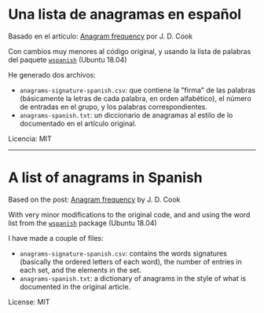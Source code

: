 # Una lista de anagramas en español 

Basado en el artículo: [Anagram frequency](https://www.johndcook.com/blog/2019/11/13/anagram-frequency/) por J. D. Cook

Con cambios muy menores al código original, y usando la lista de palabras del paquete [`wspanish`](https://packages.ubuntu.com/bionic/wspanish) (Ubuntu 18.04)

He generado dos archivos:

- `anagrams-signature-spanish.csv`: que contiene la "firma" de las palabras (básicamente la letras de cada palabra, en orden alfabético), el número de entradas en el grupo, y los palabras correspondientes.
- `anagrams-spanish.txt`: un diccionario de anagramas al estilo de lo documentado en el artículo original.

Licencia: MIT

-----

# A list of anagrams in Spanish

Based on the post: [Anagram frequency](https://www.johndcook.com/blog/2019/11/13/anagram-frequency/) by J. D. Cook

With very minor modifications to the original code, and and using the word list from the [`wspanish`](https://packages.ubuntu.com/bionic/wspanish) package (Ubuntu 18.04)

I have made a couple of files:

- `anagrams-signature-spanish.csv`: contains the words signatures (basically the ordered letters of each word), the number of entries in each set, and the elements in the set.
- `anagrams-spanish.txt`: a dictionary of anagrams in the style of what is documented in the original article.

License: MIT
